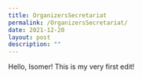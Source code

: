 ```yaml
---
title: OrganizersSecretariat
permalink: /OrganizersSecretariat/
date: 2021-12-20
layout: post
description: ""
---
```



Hello, Isomer! This is my very first edit! 
